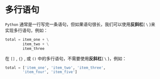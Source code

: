 # 多行语句

`Python` 通常是一行写完一条语句，但如果语句很长，我们可以使用**反斜杠**( `\` )来实现多行语句，例如：

``` python
total = item_one + \
        item_two + \
        item_three
```

在 `[]` , `{}` , 或 `()` 中的多行语句，不需要使用**反斜杠**( `\` )，例如：

``` python
total = ['item_one', 'item_two', 'item_three',
        'item_four', 'item_five']
```
